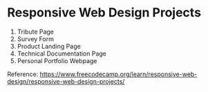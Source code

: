 # Responsive Web Design Projects

1. Tribute Page
2. Survey Form
3. Product Landing Page
4. Technical Documentation Page
5. Personal Portfolio Webpage

Reference: https://www.freecodecamp.org/learn/responsive-web-design/responsive-web-design-projects/
